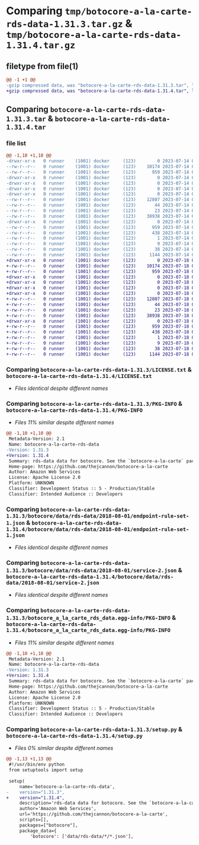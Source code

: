 # Comparing `tmp/botocore-a-la-carte-rds-data-1.31.3.tar.gz` & `tmp/botocore-a-la-carte-rds-data-1.31.4.tar.gz`

## filetype from file(1)

```diff
@@ -1 +1 @@
-gzip compressed data, was "botocore-a-la-carte-rds-data-1.31.3.tar", last modified: Fri Jul 14 01:46:34 2023, max compression
+gzip compressed data, was "botocore-a-la-carte-rds-data-1.31.4.tar", last modified: Tue Jul 18 01:55:30 2023, max compression
```

## Comparing `botocore-a-la-carte-rds-data-1.31.3.tar` & `botocore-a-la-carte-rds-data-1.31.4.tar`

### file list

```diff
@@ -1,18 +1,18 @@
-drwxr-xr-x   0 runner    (1001) docker     (123)        0 2023-07-14 01:46:34.038910 botocore-a-la-carte-rds-data-1.31.3/
--rw-r--r--   0 runner    (1001) docker     (123)    10174 2023-07-14 01:46:33.000000 botocore-a-la-carte-rds-data-1.31.3/LICENSE.txt
--rw-r--r--   0 runner    (1001) docker     (123)      959 2023-07-14 01:46:34.038910 botocore-a-la-carte-rds-data-1.31.3/PKG-INFO
-drwxr-xr-x   0 runner    (1001) docker     (123)        0 2023-07-14 01:46:34.034909 botocore-a-la-carte-rds-data-1.31.3/botocore/
-drwxr-xr-x   0 runner    (1001) docker     (123)        0 2023-07-14 01:46:34.034909 botocore-a-la-carte-rds-data-1.31.3/botocore/data/
-drwxr-xr-x   0 runner    (1001) docker     (123)        0 2023-07-14 01:46:34.034909 botocore-a-la-carte-rds-data-1.31.3/botocore/data/rds-data/
-drwxr-xr-x   0 runner    (1001) docker     (123)        0 2023-07-14 01:46:34.038910 botocore-a-la-carte-rds-data-1.31.3/botocore/data/rds-data/2018-08-01/
--rw-r--r--   0 runner    (1001) docker     (123)    12807 2023-07-14 01:45:45.000000 botocore-a-la-carte-rds-data-1.31.3/botocore/data/rds-data/2018-08-01/endpoint-rule-set-1.json
--rw-r--r--   0 runner    (1001) docker     (123)       44 2023-07-14 01:45:45.000000 botocore-a-la-carte-rds-data-1.31.3/botocore/data/rds-data/2018-08-01/examples-1.json
--rw-r--r--   0 runner    (1001) docker     (123)       23 2023-07-14 01:45:45.000000 botocore-a-la-carte-rds-data-1.31.3/botocore/data/rds-data/2018-08-01/paginators-1.json
--rw-r--r--   0 runner    (1001) docker     (123)    38938 2023-07-14 01:45:45.000000 botocore-a-la-carte-rds-data-1.31.3/botocore/data/rds-data/2018-08-01/service-2.json
-drwxr-xr-x   0 runner    (1001) docker     (123)        0 2023-07-14 01:46:34.038910 botocore-a-la-carte-rds-data-1.31.3/botocore_a_la_carte_rds_data.egg-info/
--rw-r--r--   0 runner    (1001) docker     (123)      959 2023-07-14 01:46:34.000000 botocore-a-la-carte-rds-data-1.31.3/botocore_a_la_carte_rds_data.egg-info/PKG-INFO
--rw-r--r--   0 runner    (1001) docker     (123)      438 2023-07-14 01:46:34.000000 botocore-a-la-carte-rds-data-1.31.3/botocore_a_la_carte_rds_data.egg-info/SOURCES.txt
--rw-r--r--   0 runner    (1001) docker     (123)        1 2023-07-14 01:46:34.000000 botocore-a-la-carte-rds-data-1.31.3/botocore_a_la_carte_rds_data.egg-info/dependency_links.txt
--rw-r--r--   0 runner    (1001) docker     (123)        9 2023-07-14 01:46:34.000000 botocore-a-la-carte-rds-data-1.31.3/botocore_a_la_carte_rds_data.egg-info/top_level.txt
--rw-r--r--   0 runner    (1001) docker     (123)       38 2023-07-14 01:46:34.038910 botocore-a-la-carte-rds-data-1.31.3/setup.cfg
--rw-r--r--   0 runner    (1001) docker     (123)     1144 2023-07-14 01:46:33.000000 botocore-a-la-carte-rds-data-1.31.3/setup.py
+drwxr-xr-x   0 runner    (1001) docker     (123)        0 2023-07-18 01:55:30.136306 botocore-a-la-carte-rds-data-1.31.4/
+-rw-r--r--   0 runner    (1001) docker     (123)    10174 2023-07-18 01:55:29.000000 botocore-a-la-carte-rds-data-1.31.4/LICENSE.txt
+-rw-r--r--   0 runner    (1001) docker     (123)      959 2023-07-18 01:55:30.136306 botocore-a-la-carte-rds-data-1.31.4/PKG-INFO
+drwxr-xr-x   0 runner    (1001) docker     (123)        0 2023-07-18 01:55:30.132306 botocore-a-la-carte-rds-data-1.31.4/botocore/
+drwxr-xr-x   0 runner    (1001) docker     (123)        0 2023-07-18 01:55:30.132306 botocore-a-la-carte-rds-data-1.31.4/botocore/data/
+drwxr-xr-x   0 runner    (1001) docker     (123)        0 2023-07-18 01:55:30.132306 botocore-a-la-carte-rds-data-1.31.4/botocore/data/rds-data/
+drwxr-xr-x   0 runner    (1001) docker     (123)        0 2023-07-18 01:55:30.136306 botocore-a-la-carte-rds-data-1.31.4/botocore/data/rds-data/2018-08-01/
+-rw-r--r--   0 runner    (1001) docker     (123)    12807 2023-07-18 01:54:50.000000 botocore-a-la-carte-rds-data-1.31.4/botocore/data/rds-data/2018-08-01/endpoint-rule-set-1.json
+-rw-r--r--   0 runner    (1001) docker     (123)       44 2023-07-18 01:54:50.000000 botocore-a-la-carte-rds-data-1.31.4/botocore/data/rds-data/2018-08-01/examples-1.json
+-rw-r--r--   0 runner    (1001) docker     (123)       23 2023-07-18 01:54:50.000000 botocore-a-la-carte-rds-data-1.31.4/botocore/data/rds-data/2018-08-01/paginators-1.json
+-rw-r--r--   0 runner    (1001) docker     (123)    38938 2023-07-18 01:54:50.000000 botocore-a-la-carte-rds-data-1.31.4/botocore/data/rds-data/2018-08-01/service-2.json
+drwxr-xr-x   0 runner    (1001) docker     (123)        0 2023-07-18 01:55:30.136306 botocore-a-la-carte-rds-data-1.31.4/botocore_a_la_carte_rds_data.egg-info/
+-rw-r--r--   0 runner    (1001) docker     (123)      959 2023-07-18 01:55:30.000000 botocore-a-la-carte-rds-data-1.31.4/botocore_a_la_carte_rds_data.egg-info/PKG-INFO
+-rw-r--r--   0 runner    (1001) docker     (123)      438 2023-07-18 01:55:30.000000 botocore-a-la-carte-rds-data-1.31.4/botocore_a_la_carte_rds_data.egg-info/SOURCES.txt
+-rw-r--r--   0 runner    (1001) docker     (123)        1 2023-07-18 01:55:30.000000 botocore-a-la-carte-rds-data-1.31.4/botocore_a_la_carte_rds_data.egg-info/dependency_links.txt
+-rw-r--r--   0 runner    (1001) docker     (123)        9 2023-07-18 01:55:30.000000 botocore-a-la-carte-rds-data-1.31.4/botocore_a_la_carte_rds_data.egg-info/top_level.txt
+-rw-r--r--   0 runner    (1001) docker     (123)       38 2023-07-18 01:55:30.136306 botocore-a-la-carte-rds-data-1.31.4/setup.cfg
+-rw-r--r--   0 runner    (1001) docker     (123)     1144 2023-07-18 01:55:29.000000 botocore-a-la-carte-rds-data-1.31.4/setup.py
```

### Comparing `botocore-a-la-carte-rds-data-1.31.3/LICENSE.txt` & `botocore-a-la-carte-rds-data-1.31.4/LICENSE.txt`

 * *Files identical despite different names*

### Comparing `botocore-a-la-carte-rds-data-1.31.3/PKG-INFO` & `botocore-a-la-carte-rds-data-1.31.4/PKG-INFO`

 * *Files 11% similar despite different names*

```diff
@@ -1,10 +1,10 @@
 Metadata-Version: 2.1
 Name: botocore-a-la-carte-rds-data
-Version: 1.31.3
+Version: 1.31.4
 Summary: rds-data data for botocore. See the `botocore-a-la-carte` package for more info.
 Home-page: https://github.com/thejcannon/botocore-a-la-carte
 Author: Amazon Web Services
 License: Apache License 2.0
 Platform: UNKNOWN
 Classifier: Development Status :: 5 - Production/Stable
 Classifier: Intended Audience :: Developers
```

### Comparing `botocore-a-la-carte-rds-data-1.31.3/botocore/data/rds-data/2018-08-01/endpoint-rule-set-1.json` & `botocore-a-la-carte-rds-data-1.31.4/botocore/data/rds-data/2018-08-01/endpoint-rule-set-1.json`

 * *Files identical despite different names*

### Comparing `botocore-a-la-carte-rds-data-1.31.3/botocore/data/rds-data/2018-08-01/service-2.json` & `botocore-a-la-carte-rds-data-1.31.4/botocore/data/rds-data/2018-08-01/service-2.json`

 * *Files identical despite different names*

### Comparing `botocore-a-la-carte-rds-data-1.31.3/botocore_a_la_carte_rds_data.egg-info/PKG-INFO` & `botocore-a-la-carte-rds-data-1.31.4/botocore_a_la_carte_rds_data.egg-info/PKG-INFO`

 * *Files 11% similar despite different names*

```diff
@@ -1,10 +1,10 @@
 Metadata-Version: 2.1
 Name: botocore-a-la-carte-rds-data
-Version: 1.31.3
+Version: 1.31.4
 Summary: rds-data data for botocore. See the `botocore-a-la-carte` package for more info.
 Home-page: https://github.com/thejcannon/botocore-a-la-carte
 Author: Amazon Web Services
 License: Apache License 2.0
 Platform: UNKNOWN
 Classifier: Development Status :: 5 - Production/Stable
 Classifier: Intended Audience :: Developers
```

### Comparing `botocore-a-la-carte-rds-data-1.31.3/setup.py` & `botocore-a-la-carte-rds-data-1.31.4/setup.py`

 * *Files 0% similar despite different names*

```diff
@@ -1,13 +1,13 @@
 #!/usr/bin/env python
 from setuptools import setup
 
 setup(
     name='botocore-a-la-carte-rds-data',
-    version="1.31.3",
+    version="1.31.4",
     description='rds-data data for botocore. See the `botocore-a-la-carte` package for more info.',
     author='Amazon Web Services',
     url='https://github.com/thejcannon/botocore-a-la-carte',
     scripts=[],
     packages=["botocore"],
     package_data={
         'botocore': ['data/rds-data/*/*.json'],
```

